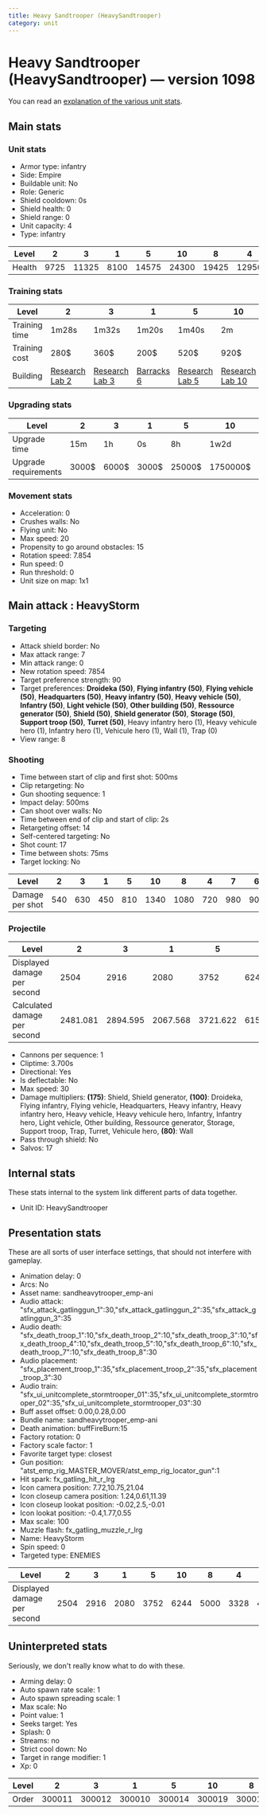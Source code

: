 ```yaml
---
title: Heavy Sandtrooper (HeavySandtrooper)
category: unit
---
```


# Heavy Sandtrooper (HeavySandtrooper) — version 1098

You can read an [explanation  of the various unit stats](unitexplained.md).

## Main stats

### Unit stats

  * Armor type: infantry
  * Side: Empire
  * Buildable unit: No
  * Role: Generic
  * Shield cooldown: 0s
  * Shield health: 0
  * Shield range: 0
  * Unit capacity: 4
  * Type: infantry

|Level |2   |3    |1   |5    |10   |8    |4    |7    |6    |9    |
|------|----|-----|----|-----|-----|-----|-----|-----|-----|-----|
|Health|9725|11325|8100|14575|24300|19425|12950|17800|16200|21050|


### Training stats

|Level        |2                                      |3                                      |1                                |5                                      |10                                      |8                                      |4                                      |7                                      |6                                      |9                                      |
|-------------|---------------------------------------|---------------------------------------|---------------------------------|---------------------------------------|----------------------------------------|---------------------------------------|---------------------------------------|---------------------------------------|---------------------------------------|---------------------------------------|
|Training time|1m28s                                  |1m32s                                  |1m20s                            |1m40s                                  |2m                                      |1m52s                                  |1m36s                                  |1m48s                                  |1m44s                                  |1m56s                                  |
|Training cost|280$                                   |360$                                   |200$                             |520$                                   |920$                                    |800$                                   |440$                                   |680$                                   |600$                                   |840$                                   |
|Building     |[Research Lab 2](empireOffenseLab.html)|[Research Lab 3](empireOffenseLab.html)|[Barracks 6](empireBarracks.html)|[Research Lab 5](empireOffenseLab.html)|[Research Lab 10](empireOffenseLab.html)|[Research Lab 8](empireOffenseLab.html)|[Research Lab 4](empireOffenseLab.html)|[Research Lab 7](empireOffenseLab.html)|[Research Lab 6](empireOffenseLab.html)|[Research Lab 9](empireOffenseLab.html)|


### Upgrading stats

|Level               |2    |3    |1    |5     |10      |8      |4     |7      |6      |9       |
|--------------------|-----|-----|-----|------|--------|-------|------|-------|-------|--------|
|Upgrade time        |15m  |1h   |0s   |8h    |1w2d    |3d12h  |3h30m |2d     |1d     |5d      |
|Upgrade requirements|3000$|6000$|3000$|25000$|1750000$|320000$|12500$|160000$|100000$|1000000$|


### Movement stats

  * Acceleration: 0
  * Crushes walls: No
  * Flying unit: No
  * Max speed: 20
  * Propensity to go around obstacles: 15
  * Rotation speed: 7.854
  * Run speed: 0
  * Run threshold: 0
  * Unit size on map: 1x1

## Main attack : HeavyStorm

### Targeting

  * Attack shield border: No
  * Max attack range: 7
  * Min attack range: 0
  * New rotation speed: 7854
  * Target preference strength: 90
  * Target preferences: **Droideka (50)**, **Flying infantry (50)**, **Flying vehicle (50)**, **Headquarters (50)**, **Heavy infantry (50)**, **Heavy vehicle (50)**, **Infantry (50)**, **Light vehicle (50)**, **Other building (50)**, **Ressource generator (50)**, **Shield (50)**, **Shield generator (50)**, **Storage (50)**, **Support troop (50)**, **Turret (50)**, Heavy infantry hero (1), Heavy vehicule hero (1), Infantry hero (1), Vehicule hero (1), Wall (1), Trap (0)
  * View range: 8

### Shooting

  * Time between start of clip and first shot: 500ms
  * Clip retargeting: No
  * Gun shooting sequence: 1
  * Impact delay: 500ms
  * Can shoot over walls: No
  * Time between end of clip and start of clip: 2s
  * Retargeting offset: 14
  * Self-centered targeting: No
  * Shot count: 17
  * Time between shots: 75ms
  * Target locking: No

|Level          |2  |3  |1  |5  |10  |8   |4  |7  |6  |9   |
|---------------|---|---|---|---|----|----|---|---|---|----|
|Damage per shot|540|630|450|810|1340|1080|720|980|900|1160|


### Projectile

|Level                       |2       |3       |1       |5       |10      |8       |4       |7       |6       |9       |
|----------------------------|--------|--------|--------|--------|--------|--------|--------|--------|--------|--------|
|Displayed damage per second |2504    |2916    |2080    |3752    |6244    |5000    |3328    |4576    |4164    |5408    |
|Calculated damage per second|2481.081|2894.595|2067.568|3721.622|6156.757|4962.162|3308.108|4502.703|4135.135|5329.730|


  * Cannons per sequence: 1
  * Cliptime: 3.700s
  * Directional: Yes
  * Is deflectable: No
  * Max speed: 30
  * Damage multipliers: **(175)**: Shield, Shield generator, **(100)**: Droideka, Flying infantry, Flying vehicle, Headquarters, Heavy infantry, Heavy infantry hero, Heavy vehicle, Heavy vehicule hero, Infantry, Infantry hero, Light vehicle, Other building, Ressource generator, Storage, Support troop, Trap, Turret, Vehicule hero, **(80)**: Wall
  * Pass through shield: No
  * Salvos: 17

## Internal stats

These stats internal to the system link different parts of data together.

  * Unit ID: HeavySandtrooper

## Presentation stats

These are all sorts of user interface settings, that should not interfere with gameplay.

  * Animation delay: 0
  * Arcs: No
  * Asset name: sandheavytrooper_emp-ani
  * Audio attack: "sfx_attack_gatlinggun_1":30,"sfx_attack_gatlinggun_2":35,"sfx_attack_gatlinggun_3":35
  * Audio death: "sfx_death_troop_1":10,"sfx_death_troop_2":10,"sfx_death_troop_3":10,"sfx_death_troop_4":10,"sfx_death_troop_5":10,"sfx_death_troop_6":10,"sfx_death_troop_7":10,"sfx_death_troop_8":30
  * Audio placement: "sfx_placement_troop_1":35,"sfx_placement_troop_2":35,"sfx_placement_troop_3":30
  * Audio train: "sfx_ui_unitcomplete_stormtrooper_01":35,"sfx_ui_unitcomplete_stormtrooper_02":35,"sfx_ui_unitcomplete_stormtrooper_03":30
  * Buff asset offset: 0.00,0.28,0.00
  * Bundle name: sandheavytrooper_emp-ani
  * Death animation: buffFireBurn:15
  * Factory rotation: 0
  * Factory scale factor: 1
  * Favorite target type: closest
  * Gun position: "atst_emp_rig_MASTER_MOVER/atst_emp_rig_locator_gun":1
  * Hit spark: fx_gatling_hit_r_lrg
  * Icon camera position: 7.72,10.75,21.04
  * Icon closeup camera position: 1.24,0.61,11.39
  * Icon closeup lookat position: -0.02,2.5,-0.01
  * Icon lookat position: -0.4,1.77,0.55
  * Max scale: 100
  * Muzzle flash: fx_gatling_muzzle_r_lrg
  * Name: HeavyStorm
  * Spin speed: 0
  * Targeted type: ENEMIES

|Level                      |2   |3   |1   |5   |10  |8   |4   |7   |6   |9   |
|---------------------------|----|----|----|----|----|----|----|----|----|----|
|Displayed damage per second|2504|2916|2080|3752|6244|5000|3328|4576|4164|5408|


## Uninterpreted stats

Seriously, we don't really know what to do with these.

  * Arming delay: 0
  * Auto spawn rate scale: 1
  * Auto spawn spreading scale: 1
  * Max scale: No
  * Point value: 1
  * Seeks target: Yes
  * Splash: 0
  * Streams: no
  * Strict cool down: No
  * Target in range modifier: 1
  * Xp: 0

|Level|2     |3     |1     |5     |10    |8     |4     |7     |6     |9     |
|-----|------|------|------|------|------|------|------|------|------|------|
|Order|300011|300012|300010|300014|300019|300017|300013|300016|300015|300018|


